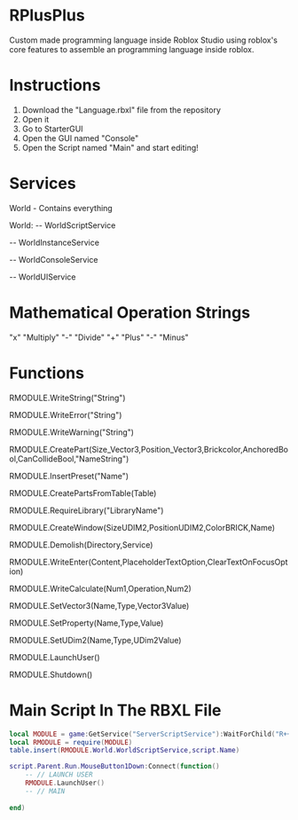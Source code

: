 # RPlusPlus
Custom made programming language inside Roblox Studio using roblox's core features to assemble an programming language inside roblox.

# Instructions
1. Download the "Language.rbxl" file from the repository
2. Open it
3. Go to StarterGUI
4. Open the GUI named "Console"
5. Open the Script named "Main" and start editing!

# Services

World - Contains everything

World:
  -- WorldScriptService
  
  -- WorldInstanceService
  
  -- WorldConsoleService
  
  -- WorldUIService
  

# Mathematical Operation Strings
"x" "Multiply"
"-" "Divide"
"+" "Plus"
"-" "Minus"

# Functions
RMODULE.WriteString("String")

RMODULE.WriteError("String")

RMODULE.WriteWarning("String")

RMODULE.CreatePart(Size_Vector3,Position_Vector3,Brickcolor,AnchoredBool,CanCollideBool,"NameString")

RMODULE.InsertPreset("Name")

RMODULE.CreatePartsFromTable(Table)

RMODULE.RequireLibrary("LibraryName")

RMODULE.CreateWindow(SizeUDIM2,PositionUDIM2,ColorBRICK,Name)

RMODULE.Demolish(Directory,Service)

RMODULE.WriteEnter(Content,PlaceholderTextOption,ClearTextOnFocusOption)

RMODULE.WriteCalculate(Num1,Operation,Num2)

RMODULE.SetVector3(Name,Type,Vector3Value)

RMODULE.SetProperty(Name,Type,Value)

RMODULE.SetUDim2(Name,Type,UDim2Value)

RMODULE.LaunchUser()

RMODULE.Shutdown()


# Main Script In The RBXL File
```lua
local MODULE = game:GetService("ServerScriptService"):WaitForChild("R++"):FindFirstChild("LanguageCore")
local RMODULE = require(MODULE)
table.insert(RMODULE.World.WorldScriptService,script.Name)

script.Parent.Run.MouseButton1Down:Connect(function()
	-- // LAUNCH USER
	RMODULE.LaunchUser()
	-- // MAIN
	
end)
```
